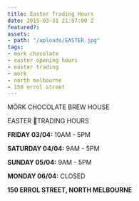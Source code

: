 ```yaml
---
title: Easter Trading Hours
date: 2015-03-31 21:57:00 Z
featured?: 
assets:
- path: "/uploads/EASTER.jpg"
tags:
- mork chocolate
- easter opening hours
- easter trading
- mork
- north melbourne
- 150 errol street
---
```


MÖRK CHOCOLATE BREW HOUSE

EASTER TRADING HOURS

**FRIDAY 03/04:** 10AM - 5PM

**SATURDAY 04/04:** 9AM - 5PM

**SUNDAY 05/04:** 9AM - 5PM

**MONDAY 06/04:** CLOSED

**150 ERROL STREET, NORTH MELBOURNE**
